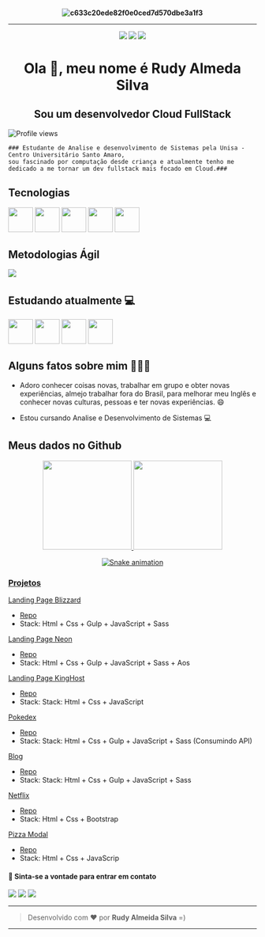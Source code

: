 <h4 align="center">

![c633c20ede82f0e0ced7d570dbe3a1f3](https://user-images.githubusercontent.com/70382532/138322189-2db8df52-9dcb-40a0-88a8-c365466bd33d.gif)

<hr>

  <div>
   <a href="https://bit.ly/githubbbs" target="_blank"><img src="https://img.shields.io/badge/WhatsApp-25D366?style=for-the-badge&logo=whatsapp&logoColor=white" target="_blank"></a>
   <a href="https://www.linkedin.com/in/devfullmaster/" target="_blank"><img src="https://img.shields.io/badge/-LinkedIn-%230077B5?style=for-the-badge&logo=linkedin&logoColor=white" target="_blank"></a>
   <a href="https://instagram.com/rudyefamilia" target="_blank"><img src="https://img.shields.io/badge/-Instagram-%23E4405F?style=for-the-badge&logo=instagram&logoColor=white" target="_blank"></a> 
  
  
 
   
</div>
</h4>

<h1 align="center">Ola 👋, meu nome é Rudy Almeda Silva</h1>
<h2 align="center">Sou um desenvolvedor Cloud FullStack

</h2>

![Profile views](https://gpvc.arturio.dev/devfullmaster)

```
### Estudante de Analise e desenvolvimento de Sistemas pela Unisa - Centro Universitário Santo Amaro,
sou fascinado por computação desde criança e atualmente tenho me dedicado a me tornar um dev fullstack mais focado em Cloud.###
```

<h2>​Tecnologias</h2>

<p align="left">
  <img src="https://img.icons8.com/color/docker.png" width="50" height="50"/>
  <img src="https://img.icons8.com/color/kubernetes.png" width="50" height="50"/>
  <img src="https://img.icons8.com/color/amazon-web-services.png" width="50" height="50"/>
  <img src="https://img.icons8.com/color/google-cloud-platform.png" width="50" height="50"/>
 <img src="https://img.icons8.com/color/linux.png" width="50" height="50"/>
    
</p>

<h2>​Metodologias Ágil</h2>

<p align="left">
<img src="https://img.icons8.com/external-flaticons-flat-flat-icons/64/000000/external-scrum-agile-flaticons-flat-flat-icons-6.png"/>  <img 
</p>
  
<h2>Estudando atualmente 💻</h2>

<p align="left">
   <img src="https://img.icons8.com/color/javascript.png" width="50" height="50"/>
   <img src="https://img.icons8.com/fluency/node-js.png" width="50" height="50"/>
   <img src="https://img.icons8.com/officel/react.png" width="50" height="50"/>
   <img src="https://img.icons8.com/fluency/angularjs.png" width="50" height="50"/>
</p>
  


</div>

## Alguns fatos sobre mim 👨🏻‍💻

- Adoro conhecer coisas novas, trabalhar em grupo e obter novas experiências, almejo trabalhar fora do Brasil, para melhorar meu Inglês e conhecer novas culturas, pessoas e ter novas experiências. 😄

- Estou cursando Analise e Desenvolvimento de Sistemas 💻

## Meus dados no Github

<div align="center">
  <a href="https://github.com/devfullmaster">
  <img height="180em" src="https://github-readme-stats.vercel.app/api?username=devfullmaster&show_icons=true&theme=dark&include_all_commits=true&count_private=true"/>
  <img height="180em" src="https://github-readme-stats.vercel.app/api/top-langs/?username=devfullmaster&layout=compact&langs_count=7&theme=dark"/>
  
  
  
  ![Snake animation](https://github.com/devfullmaster/devfullmaster/blob/output/github-contribution-grid-snake.svg)
</div>

### Projetos

[Landing Page Blizzard](https://projeto-landing-page-blizzard.vercel.app/)

- [Repo](https://github.com/devfullmaster/Projeto-Landing-Page-Blizzard)
- Stack: Html + Css + Gulp + JavaScript + Sass

[Landing Page Neon](https://projeto-neon-beige.vercel.app/)

- [Repo](https://github.com/devfullmaster/Projeto-Neon)
- Stack: Html + Css + Gulp + JavaScript + Sass + Aos

[Landing Page KingHost](https://projeto-king-host.vercel.app/)

- [Repo](https://github.com/devfullmaster/Projeto-KingHost)
- Stack: Stack: Html + Css + JavaScript

[Pokedex](http://projeto-pokedex-eight.vercel.app/)

- [Repo](https://github.com/devfullmaster/Projeto-Pokedex)
- Stack: Stack: Html + Css + Gulp + JavaScript + Sass (Consumindo API)

[Blog](http://projeto-blog-nine.vercel.app/)

- [Repo](https://github.com/devfullmaster/Projeto-Blog)
- Stack: Stack: Html + Css + Gulp + JavaScript + Sass

[Netflix](https://netflix-rho-opal.vercel.app/)

- [Repo](https://github.com/devfullmaster/App-Filmes)
- Stack: Html + Css + Bootstrap

[Pizza Modal](https://pizza-45hy.vercel.app/)

- [Repo](https://github.com/devfullmaster/Pizza.git)
- Stack: Html + Css + JavaScrip

#### 💬 Sinta-se a vontade para entrar em contato

<a href="https://bit.ly/githubbbs" target="_blank"><img src="https://img.shields.io/badge/WhatsApp-25D366?style=for-the-badge&logo=whatsapp&logoColor=white" target="_blank"></a>
<a href="https://www.linkedin.com/in/devfullmaster/" target="_blank"><img src="https://img.shields.io/badge/-LinkedIn-%230077B5?style=for-the-badge&logo=linkedin&logoColor=white" target="_blank"></a>
<a href="https://instagram.com/rudyefamilia" target="_blank"><img src="https://img.shields.io/badge/-Instagram-%23E4405F?style=for-the-badge&logo=instagram&logoColor=white" target="_blank"></a>

---

> Desenvolvido com ❤️ por **Rudy Almeida Silva** =)

---
